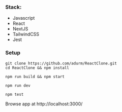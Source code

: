 ### Stack: 
- Javascript
- React
- NextJS 
- TailwindCSS
- Jest

### Setup
```
git clone https://github.com/adurm/ReactClone.git
cd ReactClone && npm install
```
```
npm run build && npm start
```
```
npm run dev
```
```
npm test
```
Browse app at http://localhost:3000/